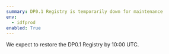 ```yaml
---
summary: DP0.1 Registry is temporarily down for maintenance
env:
  - idfprod
enabled: True
---
```


We expect to restore the DP0.1 Registry by 10:00 UTC.
